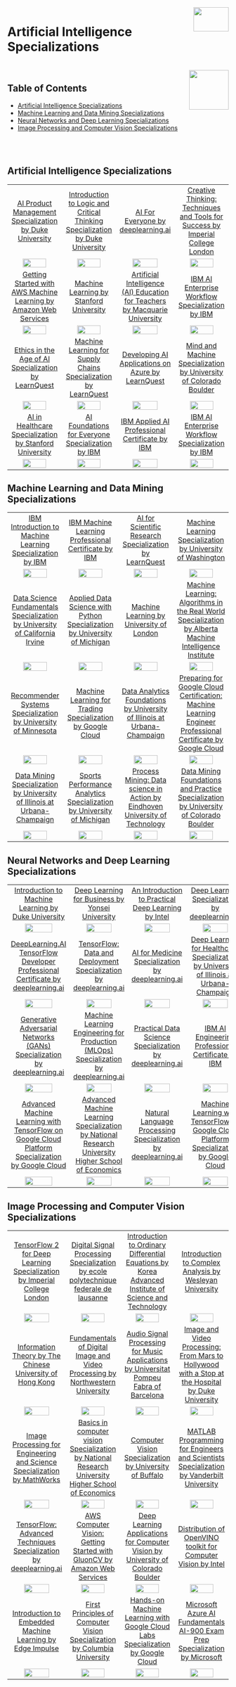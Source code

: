 <img align="right" width="80" height="55" src="https://github.com/cs-MohamedAyman/Coursera-Specializations/blob/master/organizations-logos/coursera.jpg">

# Artificial Intelligence Specializations

<br>
<img align="right" width="90" height="90" src="https://github.com/cs-MohamedAyman/cs-MohamedAyman/blob/main/logos/agenda.jpg">

## Table of Contents
  * [Artificial Intelligence Specializations](#Artificial-Intelligence-Specializations-1)
  * [Machine Learning and Data Mining Specializations](#Machine-Learning-and-Data-Mining-Specializations)
  * [Neural Networks and Deep Learning Specializations](#Deep-Learning-and-Neural-Networks-Specializations)
  * [Image Processing and Computer Vision Specializations](#Image-Processing-and-Computer-Vision-Specializations)

<br><br>

## Artificial Intelligence Specializations

<table>
    <tbody>
        <tr>
<td align=center width="25%"><a href="https://github.com/cs-MohamedAyman/Coursera-Specializations/blob/master/Artificial-Intelligence-Specializations/Artificial-Intelligence-Specializations/README.md">AI Product Management Specialization by Duke University</a></td>
<td align=center width="25%"><a href="https://github.com/cs-MohamedAyman/Coursera-Specializations/blob/master/Artificial-Intelligence-Specializations/Artificial-Intelligence-Specializations/README.md">Introduction to Logic and Critical Thinking Specialization by Duke University</a></td>
<td align=center width="25%"><a href="https://github.com/cs-MohamedAyman/Coursera-Specializations/blob/master/Artificial-Intelligence-Specializations/Artificial-Intelligence-Specializations/README.md">AI For Everyone by deeplearning.ai</a></td>
<td align=center width="25%"><a href="https://github.com/cs-MohamedAyman/Coursera-Specializations/blob/master/Artificial-Intelligence-Specializations/Artificial-Intelligence-Specializations/README.md">Creative Thinking: Techniques and Tools for Success by Imperial College London</a></td>
        </tr>
        <tr>
<td align=center width="25%"><img src="https://github.com/cs-MohamedAyman/Coursera-Specializations/blob/master/organizations-logos/duke%20university.jpg" width="70%"></img></td>
<td align=center width="25%"><img src="https://github.com/cs-MohamedAyman/Coursera-Specializations/blob/master/organizations-logos/duke%20university.jpg" width="70%"></img></td>
<td align=center width="25%"><img src="https://github.com/cs-MohamedAyman/Coursera-Specializations/blob/master/organizations-logos/deeplearning.ai.jpg" width="70%"></img></td>
<td align=center width="25%"><img src="https://github.com/cs-MohamedAyman/Coursera-Specializations/blob/master/organizations-logos/imperial%20college%20london.jpg" width="70%"></img></td>
        </tr>
        <tr>
<td align=center width="25%"><a href="https://github.com/cs-MohamedAyman/Coursera-Specializations/blob/master/Artificial-Intelligence-Specializations/Artificial-Intelligence-Specializations/README.md">Getting Started with AWS Machine Learning by Amazon Web Services</a></td>
<td align=center width="25%"><a href="https://github.com/cs-MohamedAyman/Coursera-Specializations/blob/master/Artificial-Intelligence-Specializations/Artificial-Intelligence-Specializations/README.md">Machine Learning by Stanford University</a></td>
<td align=center width="25%"><a href="https://github.com/cs-MohamedAyman/Coursera-Specializations/blob/master/Artificial-Intelligence-Specializations/Artificial-Intelligence-Specializations/README.md">Artificial Intelligence (AI) Education for Teachers by Macquarie University</a></td>
<td align=center width="25%"><a href="https://github.com/cs-MohamedAyman/Coursera-Specializations/blob/master/Artificial-Intelligence-Specializations/Artificial-Intelligence-Specializations/README.md">IBM AI Enterprise Workflow Specialization by IBM</a></td>
        </tr>
        <tr>
<td align=center width="25%"><img src="https://github.com/cs-MohamedAyman/Coursera-Specializations/blob/master/organizations-logos/amazon%20web%20services.jpg" width="70%"></img></td>
<td align=center width="25%"><img src="https://github.com/cs-MohamedAyman/Coursera-Specializations/blob/master/organizations-logos/stanford%20university.jpg" width="70%"></img></td>
<td align=center width="25%"><img src="https://github.com/cs-MohamedAyman/Coursera-Specializations/blob/master/organizations-logos/macquarie%20university.jpg" width="70%"></img></td>
<td align=center width="25%"><img src="https://github.com/cs-MohamedAyman/Coursera-Specializations/blob/master/organizations-logos/ibm.jpg" width="70%"></img></td>
        </tr>
        <tr>
<td align=center width="25%"><a href="https://github.com/cs-MohamedAyman/Coursera-Specializations/blob/master/Artificial-Intelligence-Specializations/Artificial-Intelligence-Specializations/README.md">Ethics in the Age of AI Specialization by LearnQuest</a></td>
<td align=center width="25%"><a href="https://github.com/cs-MohamedAyman/Coursera-Specializations/blob/master/Artificial-Intelligence-Specializations/Artificial-Intelligence-Specializations/README.md">Machine Learning for Supply Chains Specialization by LearnQuest</a></td>
<td align=center width="25%"><a href="https://github.com/cs-MohamedAyman/Coursera-Specializations/blob/master/Artificial-Intelligence-Specializations/Artificial-Intelligence-Specializations/README.md">Developing AI Applications on Azure by LearnQuest</a></td>
<td align=center width="25%"><a href="https://github.com/cs-MohamedAyman/Coursera-Specializations/blob/master/Artificial-Intelligence-Specializations/Artificial-Intelligence-Specializations/README.md">Mind and Machine Specialization by University of Colorado Boulder</a></td>
        </tr>
        <tr>
<td align=center width="25%"><img src="https://github.com/cs-MohamedAyman/Coursera-Specializations/blob/master/organizations-logos/learnquest.jpg" width="70%"></img></td>
<td align=center width="25%"><img src="https://github.com/cs-MohamedAyman/Coursera-Specializations/blob/master/organizations-logos/learnquest.jpg" width="70%"></img></td>
<td align=center width="25%"><img src="https://github.com/cs-MohamedAyman/Coursera-Specializations/blob/master/organizations-logos/learnquest.jpg" width="70%"></img></td>
<td align=center width="25%"><img src="https://github.com/cs-MohamedAyman/Coursera-Specializations/blob/master/organizations-logos/university%20of%20colorado%20boulder.jpg" width="70%"></img></td>
        </tr>
        <tr>
<td align=center width="25%"><a href="https://github.com/cs-MohamedAyman/Coursera-Specializations/blob/master/Artificial-Intelligence-Specializations/Artificial-Intelligence-Specializations/README.md">AI in Healthcare Specialization by Stanford University</a></td>
<td align=center width="25%"><a href="https://github.com/cs-MohamedAyman/Coursera-Specializations/blob/master/Artificial-Intelligence-Specializations/Artificial-Intelligence-Specializations/README.md">AI Foundations for Everyone Specialization by IBM</a></td>
<td align=center width="25%"><a href="https://github.com/cs-MohamedAyman/Coursera-Specializations/blob/master/Artificial-Intelligence-Specializations/Artificial-Intelligence-Specializations/README.md">IBM Applied AI Professional Certificate by IBM</a></td>
<td align=center width="25%"><a href="https://github.com/cs-MohamedAyman/Coursera-Specializations/blob/master/Artificial-Intelligence-Specializations/Artificial-Intelligence-Specializations/README.md">IBM AI Enterprise Workflow Specialization by IBM</a></td>
        </tr>
        <tr>
<td align=center width="25%"><img src="https://github.com/cs-MohamedAyman/Coursera-Specializations/blob/master/organizations-logos/stanford%20university.jpg" width="70%"></img></td>
<td align=center width="25%"><img src="https://github.com/cs-MohamedAyman/Coursera-Specializations/blob/master/organizations-logos/ibm.jpg" width="70%"></img></td>
<td align=center width="25%"><img src="https://github.com/cs-MohamedAyman/Coursera-Specializations/blob/master/organizations-logos/ibm.jpg" width="70%"></img></td>
<td align=center width="25%"><img src="https://github.com/cs-MohamedAyman/Coursera-Specializations/blob/master/organizations-logos/ibm.jpg" width="70%"></img></td>
        </tr>
    </tbody>
</table>

## Machine Learning and Data Mining Specializations

<table>
    <tbody>
        <tr>
<td align=center width="25%"><a href="https://github.com/cs-MohamedAyman/Coursera-Specializations/blob/master/Artificial-Intelligence-Specializations/Machine-Learning-and-Data-Mining-Specializations/README.md">IBM Introduction to Machine Learning Specialization by IBM</a></td>
<td align=center width="25%"><a href="https://github.com/cs-MohamedAyman/Coursera-Specializations/blob/master/Artificial-Intelligence-Specializations/Machine-Learning-and-Data-Mining-Specializations/README.md">IBM Machine Learning Professional Certificate by IBM</a></td>
<td align=center width="25%"><a href="https://github.com/cs-MohamedAyman/Coursera-Specializations/blob/master/Artificial-Intelligence-Specializations/Machine-Learning-and-Data-Mining-Specializations/README.md">AI for Scientific Research Specialization by LearnQuest</a></td>
<td align=center width="25%"><a href="https://github.com/cs-MohamedAyman/Coursera-Specializations/blob/master/Artificial-Intelligence-Specializations/Machine-Learning-and-Data-Mining-Specializations/README.md">Machine Learning Specialization by University of Washington</a></td>
        </tr>
        <tr>
<td align=center width="25%"><img src="https://github.com/cs-MohamedAyman/Coursera-Specializations/blob/master/organizations-logos/ibm.jpg" width="70%"></img></td>
<td align=center width="25%"><img src="https://github.com/cs-MohamedAyman/Coursera-Specializations/blob/master/organizations-logos/ibm.jpg" width="70%"></img></td>
<td align=center width="25%"><img src="https://github.com/cs-MohamedAyman/Coursera-Specializations/blob/master/organizations-logos/learnquest.jpg" width="70%"></img></td>
<td align=center width="25%"><img src="https://github.com/cs-MohamedAyman/Coursera-Specializations/blob/master/organizations-logos/university%20of%20washington.jpg" width="70%"></img></td>
        </tr>
        <tr>
<td align=center width="25%"><a href="https://github.com/cs-MohamedAyman/Coursera-Specializations/blob/master/Artificial-Intelligence-Specializations/Machine-Learning-and-Data-Mining-Specializations/README.md">Data Science Fundamentals Specialization by University of California Irvine</a></td>
<td align=center width="25%"><a href="https://github.com/cs-MohamedAyman/Coursera-Specializations/blob/master/Artificial-Intelligence-Specializations/Machine-Learning-and-Data-Mining-Specializations/README.md">Applied Data Science with Python Specialization by University of Michigan</a></td>
<td align=center width="25%"><a href="https://github.com/cs-MohamedAyman/Coursera-Specializations/blob/master/Artificial-Intelligence-Specializations/Machine-Learning-and-Data-Mining-Specializations/README.md">Machine Learning by University of London</a></td>
<td align=center width="25%"><a href="https://github.com/cs-MohamedAyman/Coursera-Specializations/blob/master/Artificial-Intelligence-Specializations/Machine-Learning-and-Data-Mining-Specializations/README.md">Machine Learning: Algorithms in the Real World Specialization by Alberta Machine Intelligence Institute</a></td>
        </tr>
        <tr>
<td align=center width="25%"><img src="https://github.com/cs-MohamedAyman/Coursera-Specializations/blob/master/organizations-logos/university%20of%20california%20irvine.jpg" width="70%"></img></td>
<td align=center width="25%"><img src="https://github.com/cs-MohamedAyman/Coursera-Specializations/blob/master/organizations-logos/university%20of%20michigan.jpg" width="70%"></img></td>
<td align=center width="25%"><img src="https://github.com/cs-MohamedAyman/Coursera-Specializations/blob/master/organizations-logos/university%20of%20london.jpg" width="70%"></img></td>
<td align=center width="25%"><img src="https://github.com/cs-MohamedAyman/Coursera-Specializations/blob/master/organizations-logos/alberta%20machine%20intelligence%20institute.jpg" width="70%"></img></td>
        </tr>
        <tr>
<td align=center width="25%"><a href="https://github.com/cs-MohamedAyman/Coursera-Specializations/blob/master/Artificial-Intelligence-Specializations/Machine-Learning-and-Data-Mining-Specializations/README.md">Recommender Systems Specialization by University of Minnesota</a></td>
<td align=center width="25%"><a href="https://github.com/cs-MohamedAyman/Coursera-Specializations/blob/master/Artificial-Intelligence-Specializations/Machine-Learning-and-Data-Mining-Specializations/README.md">Machine Learning for Trading Specialization by Google Cloud</a></td>
<td align=center width="25%"><a href="https://github.com/cs-MohamedAyman/Coursera-Specializations/blob/master/Artificial-Intelligence-Specializations/Machine-Learning-and-Data-Mining-Specializations/README.md">Data Analytics Foundations by University of Illinois at Urbana-Champaign</a></td>
<td align=center width="25%"><a href="https://github.com/cs-MohamedAyman/Coursera-Specializations/blob/master/Artificial-Intelligence-Specializations/Machine-Learning-and-Data-Mining-Specializations/README.md">Preparing for Google Cloud Certification: Machine Learning Engineer Professional Certificate by Google Cloud</a></td>
        </tr>
        <tr>
<td align=center width="25%"><img src="https://github.com/cs-MohamedAyman/Coursera-Specializations/blob/master/organizations-logos/university%20of%20minnesota.jpg" width="70%"></img></td>
<td align=center width="25%"><img src="https://github.com/cs-MohamedAyman/Coursera-Specializations/blob/master/organizations-logos/google%20cloud.jpg" width="70%"></img></td>
<td align=center width="25%"><img src="https://github.com/cs-MohamedAyman/Coursera-Specializations/blob/master/organizations-logos/university%20of%20illinois%20at%20urbana-champaign.jpg" width="70%"></img></td>
<td align=center width="25%"><img src="https://github.com/cs-MohamedAyman/Coursera-Specializations/blob/master/organizations-logos/google%20cloud.jpg" width="70%"></img></td>
        </tr>
        <tr>
<td align=center width="25%"><a href="https://github.com/cs-MohamedAyman/Coursera-Specializations/blob/master/Artificial-Intelligence-Specializations/Machine-Learning-and-Data-Mining-Specializations/README.md">Data Mining Specialization by University of Illinois at Urbana-Champaign</a></td>
<td align=center width="25%"><a href="https://github.com/cs-MohamedAyman/Coursera-Specializations/blob/master/Artificial-Intelligence-Specializations/Machine-Learning-and-Data-Mining-Specializations/README.md">Sports Performance Analytics Specialization by University of Michigan</a></td>
<td align=center width="25%"><a href="https://github.com/cs-MohamedAyman/Coursera-Specializations/blob/master/Artificial-Intelligence-Specializations/Machine-Learning-and-Data-Mining-Specializations/README.md">Process Mining: Data science in Action by Eindhoven University of Technology</a></td>
<td align=center width="25%"><a href="https://github.com/cs-MohamedAyman/Coursera-Specializations/blob/master/Artificial-Intelligence-Specializations/Machine-Learning-and-Data-Mining-Specializations/README.md">Data Mining Foundations and Practice Specialization by University of Colorado Boulder</a></td>
        </tr>
        <tr>
<td align=center width="25%"><img src="https://github.com/cs-MohamedAyman/Coursera-Specializations/blob/master/organizations-logos/university%20of%20illinois%20at%20urbana-champaign.jpg" width="70%"></img></td>
<td align=center width="25%"><img src="https://github.com/cs-MohamedAyman/Coursera-Specializations/blob/master/organizations-logos/university%20of%20michigan.jpg" width="70%"></img></td>
<td align=center width="25%"><img src="https://github.com/cs-MohamedAyman/Coursera-Specializations/blob/master/organizations-logos/eindhoven%20university%20of%20technology.jpg" width="70%"></img></td>
<td align=center width="25%"><img src="https://github.com/cs-MohamedAyman/Coursera-Specializations/blob/master/organizations-logos/university%20of%20colorado%20boulder.jpg" width="70%"></img></td>
        </tr>
    </tbody>
</table>

## Neural Networks and Deep Learning Specializations

<table>
    <tbody>
        <tr>
<td align=center width="25%"><a href="https://github.com/cs-MohamedAyman/Coursera-Specializations/blob/master/Artificial-Intelligence-Specializations/Deep-Learning-and-Neural-Networks-Specializations/README.md">Introduction to Machine Learning by Duke University</a></td>
<td align=center width="25%"><a href="https://github.com/cs-MohamedAyman/Coursera-Specializations/blob/master/Artificial-Intelligence-Specializations/Deep-Learning-and-Neural-Networks-Specializations/README.md">Deep Learning for Business by Yonsei University</a></td>
<td align=center width="25%"><a href="https://github.com/cs-MohamedAyman/Coursera-Specializations/blob/master/Artificial-Intelligence-Specializations/Deep-Learning-and-Neural-Networks-Specializations/README.md">An Introduction to Practical Deep Learning by Intel</a></td>
<td align=center width="25%"><a href="https://github.com/cs-MohamedAyman/Coursera-Specializations/blob/master/Artificial-Intelligence-Specializations/Deep-Learning-and-Neural-Networks-Specializations/README.md">Deep Learning Specialization by deeplearning.ai</a></td>
        </tr>
        <tr>
<td align=center width="25%"><img src="https://github.com/cs-MohamedAyman/Coursera-Specializations/blob/master/organizations-logos/duke%20university.jpg" width="70%"></img></td>
<td align=center width="25%"><img src="https://github.com/cs-MohamedAyman/Coursera-Specializations/blob/master/organizations-logos/yonsei%20university.jpg" width="70%"></img></td>
<td align=center width="25%"><img src="https://github.com/cs-MohamedAyman/Coursera-Specializations/blob/master/organizations-logos/intel.jpg" width="70%"></img></td>
<td align=center width="25%"><img src="https://github.com/cs-MohamedAyman/Coursera-Specializations/blob/master/organizations-logos/deeplearning.ai.jpg" width="70%"></img></td>
        </tr>
        <tr>
<td align=center width="25%"><a href="https://github.com/cs-MohamedAyman/Coursera-Specializations/blob/master/Artificial-Intelligence-Specializations/Deep-Learning-and-Neural-Networks-Specializations/README.md">DeepLearning.AI TensorFlow Developer Professional Certificate by deeplearning.ai</a></td>
<td align=center width="25%"><a href="https://github.com/cs-MohamedAyman/Coursera-Specializations/blob/master/Artificial-Intelligence-Specializations/Deep-Learning-and-Neural-Networks-Specializations/README.md">TensorFlow: Data and Deployment Specialization by deeplearning.ai</a></td>
<td align=center width="25%"><a href="https://github.com/cs-MohamedAyman/Coursera-Specializations/blob/master/Artificial-Intelligence-Specializations/Deep-Learning-and-Neural-Networks-Specializations/README.md">AI for Medicine Specialization by deeplearning.ai</a></td>
<td align=center width="25%"><a href="https://github.com/cs-MohamedAyman/Coursera-Specializations/blob/master/Artificial-Intelligence-Specializations/Deep-Learning-and-Neural-Networks-Specializations/README.md">Deep Learning for Healthcare Specialization by University of Illinois at Urbana-Champaign</a></td>
        </tr>
        <tr>
<td align=center width="25%"><img src="https://github.com/cs-MohamedAyman/Coursera-Specializations/blob/master/organizations-logos/deeplearning.ai.jpg" width="70%"></img></td>
<td align=center width="25%"><img src="https://github.com/cs-MohamedAyman/Coursera-Specializations/blob/master/organizations-logos/deeplearning.ai.jpg" width="70%"></img></td>
<td align=center width="25%"><img src="https://github.com/cs-MohamedAyman/Coursera-Specializations/blob/master/organizations-logos/deeplearning.ai.jpg" width="70%"></img></td>
<td align=center width="25%"><img src="https://github.com/cs-MohamedAyman/Coursera-Specializations/blob/master/organizations-logos/university%20of%20illinois%20at%20urbana-champaign.jpg" width="70%"></img></td>
        </tr>
        <tr>
<td align=center width="25%"><a href="https://github.com/cs-MohamedAyman/Coursera-Specializations/blob/master/Artificial-Intelligence-Specializations/Deep-Learning-and-Neural-Networks-Specializations/README.md">Generative Adversarial Networks (GANs) Specialization by deeplearning.ai</a></td>
<td align=center width="25%"><a href="https://github.com/cs-MohamedAyman/Coursera-Specializations/blob/master/Artificial-Intelligence-Specializations/Deep-Learning-and-Neural-Networks-Specializations/README.md">Machine Learning Engineering for Production (MLOps) Specialization by deeplearning.ai</a></td>
<td align=center width="25%"><a href="https://github.com/cs-MohamedAyman/Coursera-Specializations/blob/master/Artificial-Intelligence-Specializations/Deep-Learning-and-Neural-Networks-Specializations/README.md">Practical Data Science Specialization by deeplearning.ai</a></td>
<td align=center width="25%"><a href="https://github.com/cs-MohamedAyman/Coursera-Specializations/blob/master/Artificial-Intelligence-Specializations/Deep-Learning-and-Neural-Networks-Specializations/README.md">IBM AI Engineering Professional Certificate by IBM</a></td>
        </tr>
        <tr>
<td align=center width="25%"><img src="https://github.com/cs-MohamedAyman/Coursera-Specializations/blob/master/organizations-logos/deeplearning.ai.jpg" width="70%"></img></td>
<td align=center width="25%"><img src="https://github.com/cs-MohamedAyman/Coursera-Specializations/blob/master/organizations-logos/deeplearning.ai.jpg" width="70%"></img></td>
<td align=center width="25%"><img src="https://github.com/cs-MohamedAyman/Coursera-Specializations/blob/master/organizations-logos/deeplearning.ai.jpg" width="70%"></img></td>
<td align=center width="25%"><img src="https://github.com/cs-MohamedAyman/Coursera-Specializations/blob/master/organizations-logos/ibm.jpg" width="70%"></img></td>
        </tr>
        <tr>
<td align=center width="25%"><a href="https://github.com/cs-MohamedAyman/Coursera-Specializations/blob/master/Artificial-Intelligence-Specializations/Deep-Learning-and-Neural-Networks-Specializations/README.md">Advanced Machine Learning with TensorFlow on Google Cloud Platform Specialization by Google Cloud</a></td>
<td align=center width="25%"><a href="https://github.com/cs-MohamedAyman/Coursera-Specializations/blob/master/Artificial-Intelligence-Specializations/Deep-Learning-and-Neural-Networks-Specializations/README.md">Advanced Machine Learning Specialization by National Research University Higher School of Economics</a></td>
<td align=center width="25%"><a href="https://github.com/cs-MohamedAyman/Coursera-Specializations/blob/master/Artificial-Intelligence-Specializations/Deep-Learning-and-Neural-Networks-Specializations/README.md">Natural Language Processing Specialization by deeplearning.ai</a></td>
<td align=center width="25%"><a href="https://github.com/cs-MohamedAyman/Coursera-Specializations/blob/master/Artificial-Intelligence-Specializations/Deep-Learning-and-Neural-Networks-Specializations/README.md">Machine Learning with TensorFlow on Google Cloud Platform Specialization by Google Cloud</a></td>
        </tr>
        <tr>
<td align=center width="25%"><img src="https://github.com/cs-MohamedAyman/Coursera-Specializations/blob/master/organizations-logos/google%20cloud.jpg" width="70%"></img></td>
<td align=center width="25%"><img src="https://github.com/cs-MohamedAyman/Coursera-Specializations/blob/master/organizations-logos/national%20research%20university%20higher%20school%20of%20economics.jpg" width="70%"></img></td>
<td align=center width="25%"><img src="https://github.com/cs-MohamedAyman/Coursera-Specializations/blob/master/organizations-logos/deeplearning.ai.jpg" width="70%"></img></td>
<td align=center width="25%"><img src="https://github.com/cs-MohamedAyman/Coursera-Specializations/blob/master/organizations-logos/google%20cloud.jpg" width="70%"></img></td>
        </tr>
    </tbody>
</table>

## Image Processing and Computer Vision Specializations

<table>
    <tbody>
        <tr>
<td align=center width="25%"><a href="https://github.com/cs-MohamedAyman/Coursera-Specializations/blob/master/Artificial-Intelligence-Specializations/Image-Processing-and-Computer-Vision-Specializations/README.md">TensorFlow 2 for Deep Learning Specialization by Imperial College London</a></td>
<td align=center width="25%"><a href="https://github.com/cs-MohamedAyman/Coursera-Specializations/blob/master/Artificial-Intelligence-Specializations/Image-Processing-and-Computer-Vision-Specializations/README.md">Digital Signal Processing Specialization by ecole polytechnique federale de lausanne</a></td>
<td align=center width="25%"><a href="https://github.com/cs-MohamedAyman/Coursera-Specializations/blob/master/Artificial-Intelligence-Specializations/Image-Processing-and-Computer-Vision-Specializations/README.md">Introduction to Ordinary Differential Equations by Korea Advanced Institute of Science and Technology</a></td>
<td align=center width="25%"><a href="https://github.com/cs-MohamedAyman/Coursera-Specializations/blob/master/Artificial-Intelligence-Specializations/Image-Processing-and-Computer-Vision-Specializations/README.md">Introduction to Complex Analysis by Wesleyan University</a></td>
        </tr>
        <tr>
<td align=center width="25%"><img src="https://github.com/cs-MohamedAyman/Coursera-Specializations/blob/master/organizations-logos/imperial%20college%20london.jpg" width="70%"></img></td>
<td align=center width="25%"><img src="https://github.com/cs-MohamedAyman/Coursera-Specializations/blob/master/organizations-logos/ecole%20polytechnique%20federale%20de%20lausanne.jpg" width="70%"></img></td>
<td align=center width="25%"><img src="https://github.com/cs-MohamedAyman/Coursera-Specializations/blob/master/organizations-logos/korea%20advanced%20institute%20of%20science%20and%20technology.jpg" width="70%"></img></td>
<td align=center width="25%"><img src="https://github.com/cs-MohamedAyman/Coursera-Specializations/blob/master/organizations-logos/wesleyan%20university.jpg" width="70%"></img></td>
        </tr>
        <tr>
<td align=center width="25%"><a href="https://github.com/cs-MohamedAyman/Coursera-Specializations/blob/master/Artificial-Intelligence-Specializations/Image-Processing-and-Computer-Vision-Specializations/README.md">Information Theory by The Chinese University of Hong Kong</a></td>
<td align=center width="25%"><a href="https://github.com/cs-MohamedAyman/Coursera-Specializations/blob/master/Artificial-Intelligence-Specializations/Image-Processing-and-Computer-Vision-Specializations/README.md">Fundamentals of Digital Image and Video Processing by Northwestern University</a></td>
<td align=center width="25%"><a href="https://github.com/cs-MohamedAyman/Coursera-Specializations/blob/master/Artificial-Intelligence-Specializations/Image-Processing-and-Computer-Vision-Specializations/README.md">Audio Signal Processing for Music Applications by Universitat Pompeu Fabra of Barcelona</a></td>
<td align=center width="25%"><a href="https://github.com/cs-MohamedAyman/Coursera-Specializations/blob/master/Artificial-Intelligence-Specializations/Image-Processing-and-Computer-Vision-Specializations/README.md">Image and Video Processing: From Mars to Hollywood with a Stop at the Hospital by Duke University</a></td>
        </tr>
        <tr>
<td align=center width="25%"><img src="https://github.com/cs-MohamedAyman/Coursera-Specializations/blob/master/organizations-logos/the%20chinese%20university%20of%20hong%20kong.jpg" width="70%"></img></td>
<td align=center width="25%"><img src="https://github.com/cs-MohamedAyman/Coursera-Specializations/blob/master/organizations-logos/northwestern%20university.jpg" width="70%"></img></td>
<td align=center width="25%"><img src="https://github.com/cs-MohamedAyman/Coursera-Specializations/blob/master/organizations-logos/universitat%20pompeu%20fabra%20of%20barcelona.jpg" width="70%"></img></td>
<td align=center width="25%"><img src="https://github.com/cs-MohamedAyman/Coursera-Specializations/blob/master/organizations-logos/duke%20university.jpg" width="70%"></img></td>
        </tr>
        <tr>
<td align=center width="25%"><a href="https://github.com/cs-MohamedAyman/Coursera-Specializations/blob/master/Artificial-Intelligence-Specializations/Image-Processing-and-Computer-Vision-Specializations/README.md">Image Processing for Engineering and Science Specialization by MathWorks</a></td>
<td align=center width="25%"><a href="https://github.com/cs-MohamedAyman/Coursera-Specializations/blob/master/Artificial-Intelligence-Specializations/Image-Processing-and-Computer-Vision-Specializations/README.md">Basics in computer vision Specialization by National Research University Higher School of Economics</a></td>
<td align=center width="25%"><a href="https://github.com/cs-MohamedAyman/Coursera-Specializations/blob/master/Artificial-Intelligence-Specializations/Image-Processing-and-Computer-Vision-Specializations/README.md">Computer Vision Specialization by University of Buffalo</a></td>
<td align=center width="25%"><a href="https://github.com/cs-MohamedAyman/Coursera-Specializations/blob/master/Artificial-Intelligence-Specializations/Image-Processing-and-Computer-Vision-Specializations/README.md">MATLAB Programming for Engineers and Scientists Specialization by Vanderbilt University</a></td>
        </tr>
        <tr>
<td align=center width="25%"><img src="https://github.com/cs-MohamedAyman/Coursera-Specializations/blob/master/organizations-logos/mathworks.jpg" width="70%"></img></td>
<td align=center width="25%"><img src="https://github.com/cs-MohamedAyman/Coursera-Specializations/blob/master/organizations-logos/national%20research%20university%20higher%20school%20of%20economics.jpg" width="70%"></img></td>
<td align=center width="25%"><img src="https://github.com/cs-MohamedAyman/Coursera-Specializations/blob/master/organizations-logos/university%20of%20buffalo.jpg" width="70%"></img></td>
<td align=center width="25%"><img src="https://github.com/cs-MohamedAyman/Coursera-Specializations/blob/master/organizations-logos/vanderbilt%20university.jpg" width="70%"></img></td>
        </tr>
        <tr>
<td align=center width="25%"><a href="https://github.com/cs-MohamedAyman/Coursera-Specializations/blob/master/Artificial-Intelligence-Specializations/Image-Processing-and-Computer-Vision-Specializations/README.md">TensorFlow: Advanced Techniques Specialization by deeplearning.ai</a></td>
<td align=center width="25%"><a href="https://github.com/cs-MohamedAyman/Coursera-Specializations/blob/master/Artificial-Intelligence-Specializations/Image-Processing-and-Computer-Vision-Specializations/README.md">AWS Computer Vision: Getting Started with GluonCV by Amazon Web Services</a></td>
<td align=center width="25%"><a href="https://github.com/cs-MohamedAyman/Coursera-Specializations/blob/master/Artificial-Intelligence-Specializations/Image-Processing-and-Computer-Vision-Specializations/README.md">Deep Learning Applications for Computer Vision by University of Colorado Boulder</a></td>
<td align=center width="25%"><a href="https://github.com/cs-MohamedAyman/Coursera-Specializations/blob/master/Artificial-Intelligence-Specializations/Image-Processing-and-Computer-Vision-Specializations/README.md">Distribution of OpenVINO toolkit for Computer Vision by Intel</a></td>
        </tr>
        <tr>
<td align=center width="25%"><img src="https://github.com/cs-MohamedAyman/Coursera-Specializations/blob/master/organizations-logos/deeplearning.ai.jpg" width="70%"></img></td>
<td align=center width="25%"><img src="https://github.com/cs-MohamedAyman/Coursera-Specializations/blob/master/organizations-logos/amazon%20web%20services.jpg" width="70%"></img></td>
<td align=center width="25%"><img src="https://github.com/cs-MohamedAyman/Coursera-Specializations/blob/master/organizations-logos/university%20of%20colorado%20boulder.jpg" width="70%"></img></td>
<td align=center width="25%"><img src="https://github.com/cs-MohamedAyman/Coursera-Specializations/blob/master/organizations-logos/intel.jpg" width="70%"></img></td>
        </tr>
        <tr>
<td align=center width="25%"><a href="https://github.com/cs-MohamedAyman/Coursera-Specializations/blob/master/Artificial-Intelligence-Specializations/Image-Processing-and-Computer-Vision-Specializations/README.md">Introduction to Embedded Machine Learning by Edge Impulse</a></td>
<td align=center width="25%"><a href="https://github.com/cs-MohamedAyman/Coursera-Specializations/blob/master/Artificial-Intelligence-Specializations/Image-Processing-and-Computer-Vision-Specializations/README.md">First Principles of Computer Vision Specialization by Columbia University</a></td>
<td align=center width="25%"><a href="https://github.com/cs-MohamedAyman/Coursera-Specializations/blob/master/Artificial-Intelligence-Specializations/Image-Processing-and-Computer-Vision-Specializations/README.md">Hands-on Machine Learning with Google Cloud Labs Specialization by Google Cloud</a></td>
<td align=center width="25%"><a href="https://github.com/cs-MohamedAyman/Coursera-Specializations/blob/master/Artificial-Intelligence-Specializations/Image-Processing-and-Computer-Vision-Specializations/README.md">Microsoft Azure AI Fundamentals AI-900 Exam Prep Specialization by Microsoft</a></td>
        </tr>
        <tr>
<td align=center width="25%"><img src="https://github.com/cs-MohamedAyman/Coursera-Specializations/blob/master/organizations-logos/edge%20impulse.jpg" width="70%"></img></td>
<td align=center width="25%"><img src="https://github.com/cs-MohamedAyman/Coursera-Specializations/blob/master/organizations-logos/columbia%20university.jpg" width="70%"></img></td>
<td align=center width="25%"><img src="https://github.com/cs-MohamedAyman/Coursera-Specializations/blob/master/organizations-logos/google%20cloud.jpg" width="70%"></img></td>
<td align=center width="25%"><img src="https://github.com/cs-MohamedAyman/Coursera-Specializations/blob/master/organizations-logos/microsoft.jpg" width="70%"></img></td>
        </tr>
    </tbody>
</table>
